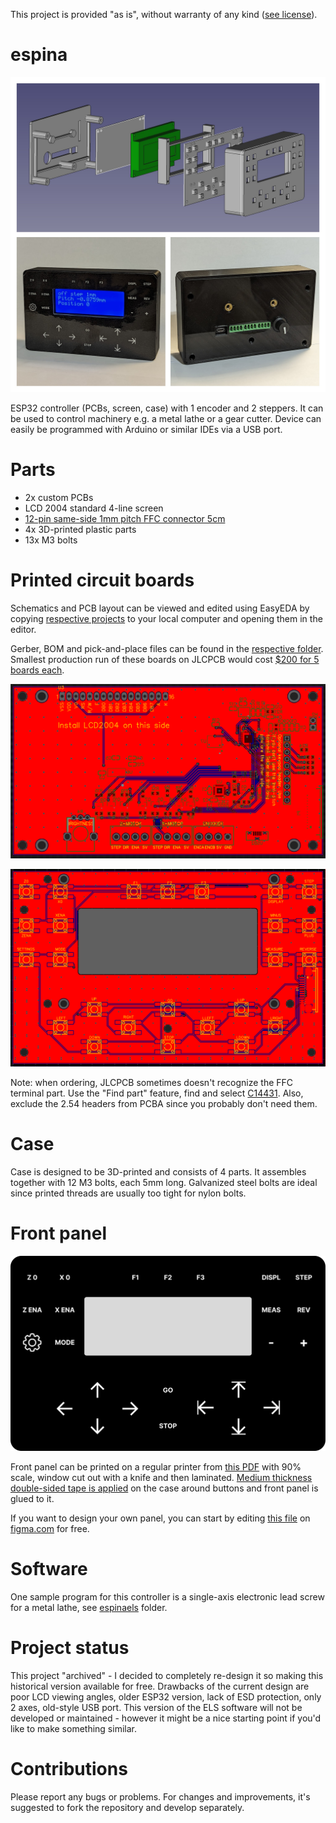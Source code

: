 This project is provided "as is", without warranty of any kind ([see license](LICENSE)).

# espina

![Collage](images/espina-explosion-collage.jpg)

ESP32 controller (PCBs, screen, case) with 1 encoder and 2 steppers. It can be used to control machinery e.g. a metal lathe or a gear cutter. Device can easily be programmed with Arduino or similar IDEs via a USB port.

# Parts

- 2x custom PCBs
- LCD 2004 standard 4-line screen
- [12-pin same-side 1mm pitch FFC connector 5cm](https://www.lcsc.com/product-detail/_JUSHUO-_C2857580.html)
- 4x 3D-printed plastic parts
- 13x M3 bolts

# Printed circuit boards

Schematics and PCB layout can be viewed and edited using EasyEDA by copying [respective projects](https://github.com/kachurovskiy/espina/tree/main/easyeda) to your local computer and opening them in the editor.

Gerber, BOM and pick-and-place files can be found in the [respective folder](https://github.com/kachurovskiy/espina/tree/main/gerber). Smallest production run of these boards on JLCPCB would cost [$200 for 5 boards each](https://user-images.githubusercontent.com/517919/224640478-c27c72a2-1f7f-4686-9f80-fe1553a87b9b.png).

![PCB](images/espina-pcb.png)

![PCB keys](images/espina-pcb-keys.png)

Note: when ordering, JLCPCB sometimes doesn't recognize the FFC terminal part. Use the "Find part" feature, find and select [C14431](https://www.lcsc.com/product-detail/FFC-FPC-Connectors_JUSHUO-AFA07-S12FCC-00_C14431.html). Also, exclude the 2.54 headers from PCBA since you probably don't need them.

# Case

Case is designed to be 3D-printed and consists of 4 parts. It assembles together with 12 M3 bolts, each 5mm long. Galvanized steel bolts are ideal since printed threads are usually too tight for nylon bolts.

# Front panel

![Panel Figma](images/espina-bw-panel.png)

Front panel can be printed on a regular printer from [this PDF](images/espina-bw-panel.pdf) with 90% scale, window cut out with a knife and then laminated. [Medium thickness double-sided tape is applied](https://i.imgur.com/JJHeC12.jpg) on the case around buttons and front panel is glued to it.

If you want to design your own panel, you can start by editing [this file](images/espina-bw-panel.fig) on [figma.com](https://www.figma.com/) for free.

# Software

One sample program for this controller is a single-axis electronic lead screw for a metal lathe, see [espinaels](https://github.com/kachurovskiy/espina/tree/main/espinaels) folder.

# Project status

This project "archived" - I decided to completely re-design it so making this historical version available for free. Drawbacks of the current design are poor LCD viewing angles, older ESP32 version, lack of ESD protection, only 2 axes, old-style USB port. This version of the ELS software will not be developed or maintained - however it might be a nice starting point if you'd like to make something similar.

# Contributions

Please report any bugs or problems. For changes and improvements, it's suggested to fork the repository and develop separately.
